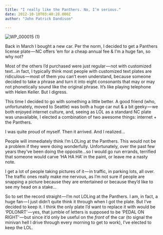 ```yaml
---
title: "I really like the Panthers. No, I’m serious."
date: 2012-10-10T03:40:28.000Z
author: "John Patrick Dandison"

---
```


![WP_000015 (1)](http://jpd.ms/wp-content/uploads/migrated/WP_000015%20(1)_thumb.jpg)



Back in March I bought a new car. Per the norm, I decided to get a Panthers license plate — NC offers ’em for a cheap annual fee &amp; I’m a huge fan, so why not?

Most of the others I’d purchased were just regular — not with customized text…in fact, I typically think most people with customized text plates are ridiculous — most of them you can’t even understand, because someone decided to take a phrase and turn it into eight consonants that may or may not phonetically sound like the original phrase. It’s like playing telephone with Helen Keller. But I digress.

This time I decided to go with something a little better. A good friend (who, unfortunately, moved to Seattle) was both a huge car nut &amp; a bit geeky — we both enjoyed internet culture, and, seeing as LOL as a standard NC plate was unavailable, I elected a combination of two awesome things: internet + the Panthers.

I was quite proud of myself. Then it arrived. And I realized…

People will immediately think I’m LOLing at the Panthers. This would not be a problem if they were doing wonderfully. Unfortunately, over the past few years they’ve been doing the opposite…so I would go run errands, terrified that someone would carve ‘HA HA HA’ in the paint, or leave me a nasty note.

I get a lot of people taking pictures of it — in traffic, in parking lots, all over. The traffic ones really make me nervous, as I’m not sure if people are snapping a picture because they are entertained or because they’d like to see my head on a stake…

So to set the record straight — I’m not LOLing at the Panthers. I am, in fact, a huge fan — I just didn’t quite think it through when I got the plate. But I’ve decided to keep it. I think the only plate I’d want to replace it with would be ‘PDLONRT’ — yes, that jumble of letters is supposed to be ‘PEDAL ON RIGHT’ — but since it’d only be useful on the _front_ of the car (to signal the minivan hell I drive through every morning to get to work), I’ve elected to keep the LOL.
